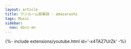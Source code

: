 ```yaml
---
layout: article
title: ワンルーム叙事詩 - amazarashi
tags: Music
sidebar:
  nav: docs-en
---
```


<div>{%- include extensions/youtube.html id='-x4TAZ7UrZk' -%}</div>
